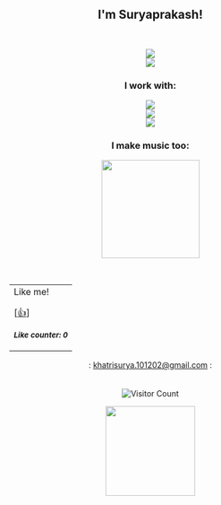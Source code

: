 <h2 align="center">
  <b>
    I'm Suryaprakash! <br>
  </b>
</h2>
<br>


<div align="center">

  <img src="https://github.com/Rektagun/Rektagun/assets/99794571/e6bde550-4129-4cc4-8229-c5bc1c2e46f0"> <br>
  <img src="https://github-readme-stats.vercel.app/api/top-langs/?username=Rektagun&theme=dracula&show_icons=true&hide_border=false&layout=compact">
  
</div>


<h3 align="center">
  <b>
    I work with: <br>
  </b>
</h3>
<p align="center">
  <a href="">
    <img src="https://skillicons.dev/icons?i=neovim"/><br>
    <img src="https://skillicons.dev/icons?i=cpp,lua,vim"/><br>
    <img src="https://skillicons.dev/icons?i=react,nodejs,express,mongodb"/><br>
  </a>
</p>

<!--     Favourite dibble dabble: -->

<!--     <img src="https://skillicons.dev/icons?i=unity,ps,pr,figma,lua&perline=6" /> -->

<h3 align="center">
  <b>
    I make music too:
  </b>
</h3>
<p align="center">
  <a href="https://open.spotify.com/artist/0gJutpIxXYXIzeekfqbLcG?si=XjCwirYpRCm1lngHw-ONzA">
    <img src="https://github.com/Rektagun/Rektagun/assets/99794571/ca494970-ed67-4d4d-b757-47d47051a3a8" width="175px"/>

  </a>
</p>
<br>

<div align=center>

<table>
<tr>
<td>
Like me!
  
[<a href="https://github.com/rektagun/Readme-Like-Button/issues/new?assignees=&labels=like&template=like.yml&title=Add+new+like%21">👍</a>]
  
<sub><b><i>Like counter: 0</i></b></sub>

</td>
</tr>
</table>
</div>

<div align="center">
  
: khatrisurya.101202@gmail.com : <br><br><br>
  ![Visitor Count](https://profile-counter.glitch.me/Rektagun/count.svg)
    
  <img src="https://github.com/Rektagun/Rektagun/assets/99794571/f0566cf8-222d-45ef-9080-37b7a00c3492" width="160px"/>
</div>



